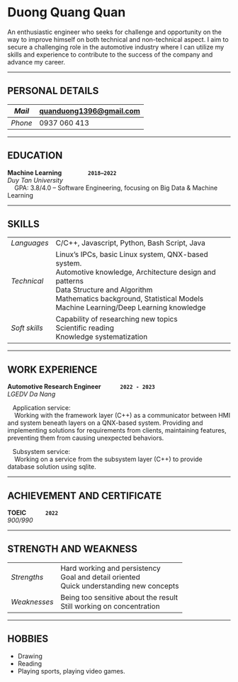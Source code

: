 # Duong Quang Quan 

An enthusiastic engineer who seeks for challenge and opportunity on the way to improve
himself on both technical and non-technical aspect. I aim to secure a challenging role in
the automotive industry where I can utilize my skills and experience to contribute to the
success of the company and advance my career.

---
## PERSONAL DETAILS

| *Mail*  | quanduong1396@gmail.com    |
|---------|----------------------------|
| *Phone* | 0937 060 413               |

---
## EDUCATION

**Machine Learning** &nbsp; &nbsp; &nbsp; &nbsp; &nbsp; &nbsp; &nbsp; **`2018–2022`**  
*Duy Tan University*  
&nbsp;&nbsp;&nbsp;&nbsp;GPA: 3.8/4.0 – Software Engineering, focusing on Big Data & Machine Learning

---
## SKILLS

|   |                                                                  |
|---------------|-------------------------------------------------------------------------------------|
| *Languages*   | C/C++, Javascript, Python, Bash Script, Java                                                                 |
| *Technical*   | Linux’s IPCs, basic Linux system, QNX-based system. <br>Automotive knowledge, Architecture design and patterns <br>Data Structure and Algorithm <br>Mathematics background, Statistical Models <br>Machine Learning/Deep Learning knowledge |
| *Soft skills* | Capability of researching new topics <br>Scientific reading <br>Knowledge systematization |

---
## WORK EXPERIENCE

**Automotive Research Engineer** &nbsp; &nbsp; &nbsp; &nbsp; &nbsp; **`2022 - 2023`**  
*LGEDV Da Nang*  

&nbsp;&nbsp;&nbsp;Application service:  
&nbsp;&nbsp;&nbsp;&nbsp;Working with the framework layer (C++) as a communicator between HMI and system beneath layers on a QNX-based system. Providing and implementing solutions for requirements from clients, maintaining features, preventing them from causing unexpected behaviors.

&nbsp;&nbsp;&nbsp;Subsystem service:  
&nbsp;&nbsp;&nbsp;&nbsp;Working on a service from the subsystem layer (C++) to provide database solution using sqlite.

---
## ACHIEVEMENT AND CERTIFICATE

**TOEIC** &nbsp; &nbsp; &nbsp; &nbsp; &nbsp; **`2022`**  
*900/990*

---
## STRENGTH AND WEAKNESS

|   |                                                                  |
|---------------|-------------------------------------------------------------------------------------|
| *Strengths*   | Hard working and persistency <br> Goal and detail oriented <br> Quick understanding new concepts|
| *Weaknesses*   | Being too sensitive about the result <br>Still working on concentration |

---
## HOBBIES

- Drawing
- Reading
- Playing sports, playing video games.